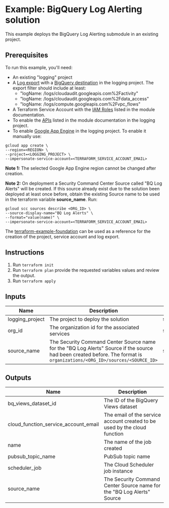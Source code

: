 # Example: BigQuery Log Alerting solution

This example deploys the BigQuery Log Alerting submodule in an existing project.

## Prerequisites

To run this example, you'll need:

- An existing "logging" project
- A [Log export](https://github.com/terraform-google-modules/terraform-google-log-export) with a [BigQuery destination](https://github.com/terraform-google-modules/terraform-google-log-export/tree/master/modules/bigquery) in the logging project. The export filter should include at least:
  - "logName: /logs/cloudaudit.googleapis.com%2Factivity"
  - "logName: /logs/cloudaudit.googleapis.com%2Fdata_access"
  - "logName: /logs/compute.googleapis.com%2Fvpc_flows"
- A Terraform Service Account with the [IAM Roles](../../../modules/bq-log-alerting/README.md) listed in the module documentation.
- To enable the [APIs](../../../modules/bq-log-alerting/README.md) listed in the module documentation in the logging project.
- To enable [Google App Engine](https://cloud.google.com/appengine) in the logging project.
To enable it manually use:

```shell
gcloud app create \
--region=<REGION> \
--project=<LOGGING_PROJECT> \
--impersonate-service-account=<TERRAFORM_SERVICE_ACCOUNT_EMAIL>
```

**Note 1:** The selected Google App Engine region cannot be changed after creation.

**Note 2:** On deployment a Security Command Center Source called "BQ Log Alerts" will be created. If this source already exist due to the solution been deployed at least once before,  obtain the existing Source name to be used in the terraform variable **source_name**. Run:

```shell
gcloud scc sources describe <ORG_ID> \
--source-display-name="BQ Log Alerts" \
--format="value(name)" \
--impersonate-service-account=<TERRAFORM_SERVICE_ACCOUNT_EMAIL>
```

The [terraform-example-foundation](https://github.com/terraform-google-modules/terraform-example-foundation) can be used as a reference for the creation of the project, service account and log export.

## Instructions

1. Run `terraform init`
1. Run `terraform plan` provide the requested variables values and review the output.
1. Run `terraform apply`

<!-- BEGINNING OF PRE-COMMIT-TERRAFORM DOCS HOOK -->
## Inputs

| Name | Description | Type | Default | Required |
|------|-------------|------|---------|:--------:|
| logging\_project | The project to deploy the solution | `string` | n/a | yes |
| org\_id | The organization id for the associated services | `string` | n/a | yes |
| source\_name | The Security Command Center Source name for the "BQ Log Alerts" Source if the source had been created before. The format is `organizations/<ORG_ID>/sources/<SOURCE_ID>` | `string` | `""` | no |

## Outputs

| Name | Description |
|------|-------------|
| bq\_views\_dataset\_id | The ID of the BigQuery Views dataset |
| cloud\_function\_service\_account\_email | The email of the service account created to be used by the cloud function |
| name | The name of the job created |
| pubsub\_topic\_name | PubSub topic name |
| scheduler\_job | The Cloud Scheduler job instance |
| source\_name | The Security Command Center Source name for the "BQ Log Alerts" Source |

<!-- END OF PRE-COMMIT-TERRAFORM DOCS HOOK -->
